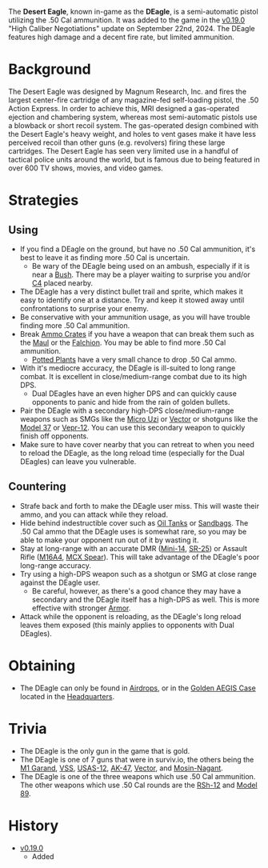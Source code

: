 The **Desert Eagle**, known in-game as the **DEagle**, is a semi-automatic pistol utilizing the .50 Cal ammunition. It was added to the game in the [v0.19.0](https://github.com/HasangerGames/suroi/releases/tag/v0.19.0) "High Caliber Negotiations" update on September 22nd, 2024. The DEagle features high damage and a decent fire rate, but limited ammunition.

# Background
The Desert Eagle was designed by Magnum Research, Inc. and fires the largest center-fire cartridge of any magazine-fed self-loading pistol, the .50 Action Express. In order to achieve this, MRI designed a gas-operated ejection and chambering system, whereas most semi-automatic pistols use a blowback or short recoil system. The gas-operated design combined with the Desert Eagle's heavy weight, and holes to vent gases make it have less perceived recoil than other guns (e.g. revolvers) firing these large cartridges. The Desert Eagle has seen very limited use in a handful of tactical police units around the world, but is famous due to being featured in over 600 TV shows, movies, and video games.

# Strategies
## Using
- If you find a DEagle on the ground, but have no .50 Cal ammunition, it's best to leave it as finding more .50 Cal is uncertain.
  - Be wary of the DEagle being used on an ambush, especially if it is near a [Bush](/obstacles/bush). There may be a player waiting to surprise you and/or [C4](/weapons/throwables/c4) placed nearby.
- The DEagle has a very distinct bullet trail and sprite, which makes it easy to identify one at a distance. Try and keep it stowed away until confrontations to surprise your enemy.
- Be conservative with your ammunition usage, as you will have trouble finding more .50 Cal ammunition.
- Break [Ammo Crates](/obstacles/ammo_crate) if you have a weapon that can break them such as the [Maul](/weapons/melee/maul) or the [Falchion](/weapons/melee/falchion). You may be able to find more .50 Cal ammunition.
  - [Potted Plants](/obstacles/potted_plant) have a very small chance to drop .50 Cal ammo.
- With it's mediocre accuracy, the DEagle is ill-suited to long range combat. It is excellent in close/medium-range combat due to its high DPS.
  - Dual DEagles have an even higher DPS and can quickly cause opponents to panic and hide from the rain of golden bullets.
- Pair the DEagle with a secondary high-DPS close/medium-range weapons such as SMGs like the [Micro Uzi](/weapons/guns/micro_uzi) or [Vector](/weapons/guns/vector) or shotguns like the [Model 37](/weapons/guns/model_37) or [Vepr-12](/weapons/guns/vepr12). You can use this secondary weapon to quickly finish off opponents.
- Make sure to have cover nearby that you can retreat to when you need to reload the DEagle, as the long reload time (especially for the Dual DEagles) can leave you vulnerable.

## Countering
- Strafe back and forth to make the DEagle user miss. This will waste their ammo, and you can attack while they reload.
- Hide behind indestructible cover such as [Oil Tanks](/obstacles/oil_tank) or [Sandbags](/obstacles/sandbags). The .50 Cal ammo that the DEagle uses is somewhat rare, so you may be able to make your opponent run out of it by wasting it.
- Stay at long-range with an accurate DMR ([Mini-14](/weapons/guns/mini14), [SR-25](/weapons/guns/sr25)) or Assault Rifle ([M16A4](/weapons/guns/m16a4), [MCX Spear](/weapons/guns/mcx_spear)). This will take advantage of the DEagle's poor long-range accuracy.
- Try using a high-DPS weapon such as a shotgun or SMG at close range against the DEagle user.
  - Be careful, however, as there's a good chance they may have a secondary and the DEagle itself has a high-DPS as well. This is more effective with stronger [Armor](/equipment/armor).
- Attack while the opponent is reloading, as the DEagle's long reload leaves them exposed (this mainly applies to opponents with Dual DEagles).

# Obtaining
- The DEagle can only be found in [Airdrops](/obstacles/airdrop_crate), or in the [Golden AEGIS Case](/obstacles/aegis_golden_case) located in the [Headquarters](/buildings/headquarters_meta).

# Trivia
- The DEagle is the only gun in the game that is gold.
- The DEagle is one of 7 guns that were in surviv.io, the others being the [M1 Garand](/weapons/guns/m1_garand), [VSS](/weapons/guns/vss), [USAS-12](/weapons/guns/usas12), [AK-47](/weapons/guns/ak47), [Vector](/weapons/guns/vector), and [Mosin-Nagant](/weapons/guns/mosin_nagant).
- The DEagle is one of the three weapons which use .50 Cal ammunition. The other weapons which use .50 Cal rounds are the [RSh-12](/weapons/guns/rsh12) and [Model 89](/weapons/guns/model_89).

# History
- [v0.19.0](https://github.com/HasangerGames/suroi/releases/tag/v0.19.0)
  - Added